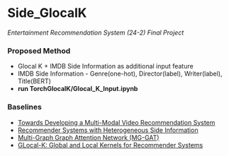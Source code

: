 # Side_GlocalK
 
_Entertainment Recommendation System (24-2) Final Project_

### Proposed Method
* Glocal K + IMDB Side Information as additional input feature
* IMDB Side Information - Genre(one-hot), Director(label), Writer(label), Title(BERT)
* **run TorchGlocalK/Glocal_K_Input.ipynb**

### Baselines
* [Towards Developing a Multi-Modal Video Recommendation System](https://github.com/SriramPingali/Multi-Modal-Recommendation-System)
* [Recommender Systems with Heterogeneous Side Information](https://github.com/tal-ai/Recommender-Systems-with-Heterogeneous-Side-Information)
* [Multi-Graph Graph Attention Network (MG-GAT)](https://github.com/zuirod/mg-gat)
* [GLocal-K: Global and Local Kernels for Recommender Systems](https://github.com/fleanend/TorchGlocalK)
